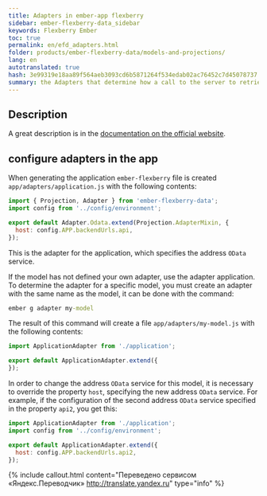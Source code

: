 ```yaml
--- 
title: Adapters in ember-app flexberry 
sidebar: ember-flexberry-data_sidebar 
keywords: Flexberry Ember 
toc: true 
permalink: en/efd_adapters.html 
folder: products/ember-flexberry-data/models-and-projections/ 
lang: en 
autotranslated: true 
hash: 3e99319e18aa89f564aeb3093cd6b5871264f534edab02ac76452c7d45078737 
summary: the Adapters that determine how a call to the server to retrieve data in ember-flexberry application. 
--- 
```


## Description 

A great description is in the [documentation on the official website](https://guides.emberjs.com/v2.4.0/models/customizing-adapters/). 

## configure adapters in the app 

When generating the application `ember-flexberry` file is created `app/adapters/application.js` with the following contents: 
```javascript
import { Projection, Adapter } from 'ember-flexberry-data';
import config from '../config/environment';

export default Adapter.Odata.extend(Projection.AdapterMixin, {
  host: config.APP.backendUrls.api,
});
``` 

This is the adapter for the application, which specifies the address `OData` service. 

If the model has not defined your own adapter, use the adapter application. 
To determine the adapter for a specific model, you must create an adapter with the same name as the model, it can be done with the command: 

```cmd
ember g adapter my-model
``` 

The result of this command will create a file `app/adapters/my-model.js` with the following contents: 

```javascript
import ApplicationAdapter from './application';

export default ApplicationAdapter.extend({
});
``` 

In order to change the address `OData` service for this model, it is necessary to override the property `host`, specifying the new address `OData` service. For example, if the configuration of the second address `OData` service specified in the property `api2`, you get this: 

```javascript
import ApplicationAdapter from './application';
import config from '../config/environment';

export default ApplicationAdapter.extend({
  host: config.APP.backendUrls.api2,
});
``` 



{% include callout.html content="Переведено сервисом «Яндекс.Переводчик» <http://translate.yandex.ru>" type="info" %}